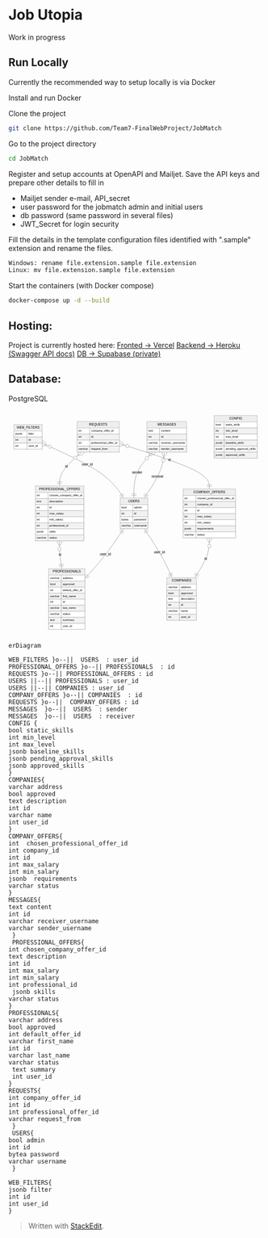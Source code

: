 # Job Utopia

Work in progress

## Run Locally

Currently the recommended way to setup locally is via Docker

Install and run Docker

Clone the project

```bash
git clone https://github.com/Team7-FinalWebProject/JobMatch
```
Go to the project directory
```bash
cd JobMatch
```

Register and setup accounts at OpenAPI and Mailjet.
Save the API keys and prepare other details to fill in

 - Mailjet sender e-mail, API_secret
 - user password for the jobmatch admin and initial users
 - db password (same password in several files)
 - JWT_Secret for login security

Fill the details in the template configuration files identified with ".sample" extension and rename the files.
```bash
Windows: rename file.extension.sample file.extension
Linux: mv file.extension.sample file.extension
```
Start the containers (with Docker compose)
```bash
docker-compose up -d --build
```

## Hosting:

Project is currently hosted here:
[Fronted -> Vercel](https://jobutopia.vercel.app/)
[Backend -> Heroku (Swagger API docs)](https://jobutopia-82f9ec412313.herokuapp.com/docs)
[DB -> Supabase (private)](https://supabase.com/)


## Database:
PostgreSQL

<pre class=" language-mermaid"><svg id="mermaid-svg-qpVtInS1C6DH8Z1l" width="100%" xmlns="http://www.w3.org/2000/svg" height="812.727294921875" style="max-width: 918.76416015625px;" viewBox="0 0 918.76416015625 812.727294921875"><style>#mermaid-svg-qpVtInS1C6DH8Z1l{font-family:"trebuchet ms",verdana,arial,sans-serif;font-size:16px;fill:#000000;}#mermaid-svg-qpVtInS1C6DH8Z1l .error-icon{fill:#552222;}#mermaid-svg-qpVtInS1C6DH8Z1l .error-text{fill:#552222;stroke:#552222;}#mermaid-svg-qpVtInS1C6DH8Z1l .edge-thickness-normal{stroke-width:2px;}#mermaid-svg-qpVtInS1C6DH8Z1l .edge-thickness-thick{stroke-width:3.5px;}#mermaid-svg-qpVtInS1C6DH8Z1l .edge-pattern-solid{stroke-dasharray:0;}#mermaid-svg-qpVtInS1C6DH8Z1l .edge-pattern-dashed{stroke-dasharray:3;}#mermaid-svg-qpVtInS1C6DH8Z1l .edge-pattern-dotted{stroke-dasharray:2;}#mermaid-svg-qpVtInS1C6DH8Z1l .marker{fill:#666;stroke:#666;}#mermaid-svg-qpVtInS1C6DH8Z1l .marker.cross{stroke:#666;}#mermaid-svg-qpVtInS1C6DH8Z1l svg{font-family:"trebuchet ms",verdana,arial,sans-serif;font-size:16px;}#mermaid-svg-qpVtInS1C6DH8Z1l .entityBox{fill:#eee;stroke:#999;}#mermaid-svg-qpVtInS1C6DH8Z1l .attributeBoxOdd{fill:#ffffff;stroke:#999;}#mermaid-svg-qpVtInS1C6DH8Z1l .attributeBoxEven{fill:#f2f2f2;stroke:#999;}#mermaid-svg-qpVtInS1C6DH8Z1l .relationshipLabelBox{fill:hsl(-160,0%,93.3333333333%);opacity:0.7;background-color:hsl(-160,0%,93.3333333333%);}#mermaid-svg-qpVtInS1C6DH8Z1l .relationshipLabelBox rect{opacity:0.5;}#mermaid-svg-qpVtInS1C6DH8Z1l .relationshipLine{stroke:#666;}#mermaid-svg-qpVtInS1C6DH8Z1l:root{--mermaid-font-family:"trebuchet ms",verdana,arial,sans-serif;}#mermaid-svg-qpVtInS1C6DH8Z1l er{fill:apa;}</style><g></g><defs><marker id="ONLY_ONE_START" refX="0" refY="9" markerWidth="18" markerHeight="18" orient="auto"><path stroke="gray" fill="none" d="M9,0 L9,18 M15,0 L15,18"></path></marker></defs><defs><marker id="ONLY_ONE_END" refX="18" refY="9" markerWidth="18" markerHeight="18" orient="auto"><path stroke="gray" fill="none" d="M3,0 L3,18 M9,0 L9,18"></path></marker></defs><defs><marker id="ZERO_OR_ONE_START" refX="0" refY="9" markerWidth="30" markerHeight="18" orient="auto"><circle stroke="gray" fill="white" cx="21" cy="9" r="6"></circle><path stroke="gray" fill="none" d="M9,0 L9,18"></path></marker></defs><defs><marker id="ZERO_OR_ONE_END" refX="30" refY="9" markerWidth="30" markerHeight="18" orient="auto"><circle stroke="gray" fill="white" cx="9" cy="9" r="6"></circle><path stroke="gray" fill="none" d="M21,0 L21,18"></path></marker></defs><defs><marker id="ONE_OR_MORE_START" refX="18" refY="18" markerWidth="45" markerHeight="36" orient="auto"><path stroke="gray" fill="none" d="M0,18 Q 18,0 36,18 Q 18,36 0,18 M42,9 L42,27"></path></marker></defs><defs><marker id="ONE_OR_MORE_END" refX="27" refY="18" markerWidth="45" markerHeight="36" orient="auto"><path stroke="gray" fill="none" d="M3,9 L3,27 M9,18 Q27,0 45,18 Q27,36 9,18"></path></marker></defs><defs><marker id="ZERO_OR_MORE_START" refX="18" refY="18" markerWidth="57" markerHeight="36" orient="auto"><circle stroke="gray" fill="white" cx="48" cy="18" r="6"></circle><path stroke="gray" fill="none" d="M0,18 Q18,0 36,18 Q18,36 0,18"></path></marker></defs><defs><marker id="ZERO_OR_MORE_END" refX="39" refY="18" markerWidth="57" markerHeight="36" orient="auto"><circle stroke="gray" fill="white" cx="9" cy="18" r="6"></circle><path stroke="gray" fill="none" d="M21,18 Q39,0 57,18 Q39,36 21,18"></path></marker></defs><path class="er relationshipLine" d="M121.87812042236328,120.2330202752144L160.44889418284097,137.61842621811488C199.0196679433187,155.00383216101534,276.1612154642741,189.77464404681623,325.19946885274413,222.7661100177929C374.2377222412142,255.75757598876953,395.172681497199,286.9696960449219,405.64016112519136,302.57575607299805L416.1076407531838,318.1818161010742" stroke="gray" fill="none" marker-end="url(#ONLY_ONE_END)" marker-start="url(#ZERO_OR_MORE_START)"></path><path class="er relationshipLine" d="M184.56625938415527,472.7272644042969L184.56625938415527,481.0605977376302C184.56625938415527,489.39393107096356,184.56625938415527,506.0605977376302,185.92689951260886,522.7272644042969C187.2875396410624,539.3939310709635,190.00881989796957,556.0605977376302,191.36946002642313,564.3939310709635L192.7301001548767,572.7272644042969" stroke="gray" fill="none" marker-end="url(#ONLY_ONE_END)" marker-start="url(#ZERO_OR_MORE_START)"></path><path class="er relationshipLine" d="M263.4260303927541,152.7272720336914L250.2827352246543,164.69696935017905C237.1394400565545,176.66666666666666,210.8528497203549,200.60606129964194,197.70955455225507,220.9090919494629C184.56625938415527,241.21212259928384,184.56625938415527,257.8787892659505,184.56625938415527,266.2121225992839L184.56625938415527,274.5454559326172" stroke="gray" fill="none" marker-end="url(#ONLY_ONE_END)" marker-start="url(#ZERO_OR_MORE_START)"></path><path class="er relationshipLine" d="M416.1076407531838,429.09090423583984L405.64016112519136,444.696964263916C395.172681497199,460.3030242919922,374.2377222412142,491.51514434814453,350.88482594655517,521.5776567469475C327.5319296518962,551.6401691457503,301.7610963185628,580.5530738872038,288.8756796518962,595.0095262579306L275.9902629852295,609.4659786286572" stroke="gray" fill="none" marker-end="url(#ONLY_ONE_END)" marker-start="url(#ONLY_ONE_START)"></path><path class="er relationshipLine" d="M490.4978852172752,429.09090423583984L500.96536484526763,444.696964263916C511.43284447326,460.3030242919922,532.3678037292448,491.51514434814453,549.0685941597736,520.9090830485026C565.7693845903024,550.3030217488607,578.2360061953752,577.8787790934244,584.4693169979117,591.6666577657064L590.7026278004481,605.4545364379883" stroke="gray" fill="none" marker-end="url(#ONLY_ONE_END)" marker-start="url(#ONLY_ONE_START)"></path><path class="er relationshipLine" d="M725.636568069458,461.81817626953125L725.636568069458,471.9696909586589C725.636568069458,482.12120564778644,725.636568069458,502.4242350260417,717.0191438992819,526.3636283874512C708.4017197291056,550.3030217488607,691.1668713887533,577.8787790934244,682.549447218577,591.6666577657064L673.9320230484009,605.4545364379883" stroke="gray" fill="none" marker-end="url(#ONLY_ONE_END)" marker-start="url(#ZERO_OR_MORE_START)"></path><path class="er relationshipLine" d="M400.6330871582031,121.4750848185774L454.8003339767456,138.6534800042507C508.9675807952881,155.83187518992398,617.302074432373,190.1886655612706,671.4693212509155,217.5185754360715C725.636568069458,244.8484853108724,725.636568069458,265.1515146891276,725.636568069458,275.3030293782552L725.636568069458,285.4545440673828" stroke="gray" fill="none" marker-end="url(#ONLY_ONE_END)" marker-start="url(#ZERO_OR_MORE_START)"></path><path class="er relationshipLine" d="M520.3209502998408,152.7272720336914L509.1512524140722,164.69696935017905C497.98155452830366,176.66666666666666,475.64215875676655,200.60606129964194,464.472460870998,228.18181864420572C453.3027629852295,255.75757598876953,453.3027629852295,286.9696960449219,453.3027629852295,302.57575607299805L453.3027629852295,318.1818161010742" stroke="gray" fill="none" marker-end="url(#ONLY_ONE_END)" marker-start="url(#ZERO_OR_MORE_START)"></path><path class="er relationshipLine" d="M563.8923775439105,152.7272720336914L562.1274417841304,164.69696935017905C560.3625060243502,176.66666666666666,556.8326345047898,200.60606129964194,544.6002191170173,228.18181864420572C532.3678037292448,255.75757598876953,511.43284447326,286.9696960449219,500.96536484526763,302.57575607299805L490.4978852172752,318.1818161010742" stroke="gray" fill="none" marker-end="url(#ONLY_ONE_END)" marker-start="url(#ZERO_OR_MORE_START)"></path><g id="WEB_FILTERS" transform="translate(20,52.72727584838867 )"><rect class="er entityBox" fill="honeydew" fill-opacity="100%" stroke="gray" x="0" y="0" width="101.87812042236328" height="89.09090614318848"></rect><text class="er entityLabel" id="entity-WEB_FILTERS" x="0" y="0" dominant-baseline="middle" text-anchor="middle" style="font-family: &quot;trebuchet ms&quot;, verdana, arial, sans-serif;; font-size: 12px" transform="translate(50.93906021118164,11.81818151473999)">WEB_FILTERS</text><rect class="er attributeBoxOdd" fill="honeydew" fill-opacity="100%" stroke="gray" x="0" y="23.63636302947998" width="47.44241237640381" height="21.818181037902832"></rect><text class="er entityLabel" id="entity-WEB_FILTERS-attr-1-type" x="0" y="0" dominant-baseline="middle" text-anchor="left" style="font-family: &quot;trebuchet ms&quot;, verdana, arial, sans-serif;; font-size: 10.2px" transform="translate(5,34.5454535484314)">jsonb</text><rect class="er attributeBoxOdd" fill="honeydew" fill-opacity="100%" stroke="gray" x="047.44241237640381" y="23.63636302947998" width="54.43570804595947" height="21.818181037902832"></rect><text class="er entityLabel" id="entity-WEB_FILTERS-attr-1-name" x="0" y="0" dominant-baseline="middle" text-anchor="left" style="font-family: &quot;trebuchet ms&quot;, verdana, arial, sans-serif;; font-size: 10.2px" transform="translate(52.44241237640381,34.5454535484314)">filter</text><rect class="er attributeBoxEven" fill="honeydew" fill-opacity="100%" stroke="gray" x="0" y="45.45454406738281" width="47.44241237640381" height="21.818181037902832"></rect><text class="er entityLabel" id="entity-WEB_FILTERS-attr-2-type" x="0" y="0" dominant-baseline="middle" text-anchor="left" style="font-family: &quot;trebuchet ms&quot;, verdana, arial, sans-serif;; font-size: 10.2px" transform="translate(5,56.36363458633423)">int</text><rect class="er attributeBoxEven" fill="honeydew" fill-opacity="100%" stroke="gray" x="047.44241237640381" y="45.45454406738281" width="54.43570804595947" height="21.818181037902832"></rect><text class="er entityLabel" id="entity-WEB_FILTERS-attr-2-name" x="0" y="0" dominant-baseline="middle" text-anchor="left" style="font-family: &quot;trebuchet ms&quot;, verdana, arial, sans-serif;; font-size: 10.2px" transform="translate(52.44241237640381,56.36363458633423)">id</text><rect class="er attributeBoxOdd" fill="honeydew" fill-opacity="100%" stroke="gray" x="0" y="67.27272510528564" width="47.44241237640381" height="21.818181037902832"></rect><text class="er entityLabel" id="entity-WEB_FILTERS-attr-3-type" x="0" y="0" dominant-baseline="middle" text-anchor="left" style="font-family: &quot;trebuchet ms&quot;, verdana, arial, sans-serif;; font-size: 10.2px" transform="translate(5,78.18181562423706)">int</text><rect class="er attributeBoxOdd" fill="honeydew" fill-opacity="100%" stroke="gray" x="047.44241237640381" y="67.27272510528564" width="54.43570804595947" height="21.818181037902832"></rect><text class="er entityLabel" id="entity-WEB_FILTERS-attr-3-name" x="0" y="0" dominant-baseline="middle" text-anchor="left" style="font-family: &quot;trebuchet ms&quot;, verdana, arial, sans-serif;; font-size: 10.2px" transform="translate(52.44241237640381,78.18181562423706)">user_id</text></g><g id="USERS" transform="translate(403.3027629852295,318.1818161010742 )"><rect class="er entityBox" fill="honeydew" fill-opacity="100%" stroke="gray" x="0" y="0" width="100" height="110.90908718109131"></rect><text class="er entityLabel" id="entity-USERS" x="0" y="0" dominant-baseline="middle" text-anchor="middle" style="font-family: &quot;trebuchet ms&quot;, verdana, arial, sans-serif;; font-size: 12px" transform="translate(50,11.81818151473999)">USERS</text><rect class="er attributeBoxOdd" fill="honeydew" fill-opacity="100%" stroke="gray" x="0" y="23.63636302947998" width="45.775569915771484" height="21.818181037902832"></rect><text class="er entityLabel" id="entity-USERS-attr-1-type" x="0" y="0" dominant-baseline="middle" text-anchor="left" style="font-family: &quot;trebuchet ms&quot;, verdana, arial, sans-serif;; font-size: 10.2px" transform="translate(5,34.5454535484314)">bool</text><rect class="er attributeBoxOdd" fill="honeydew" fill-opacity="100%" stroke="gray" x="045.775569915771484" y="23.63636302947998" width="54.224430084228516" height="21.818181037902832"></rect><text class="er entityLabel" id="entity-USERS-attr-1-name" x="0" y="0" dominant-baseline="middle" text-anchor="left" style="font-family: &quot;trebuchet ms&quot;, verdana, arial, sans-serif;; font-size: 10.2px" transform="translate(50.775569915771484,34.5454535484314)">admin</text><rect class="er attributeBoxEven" fill="honeydew" fill-opacity="100%" stroke="gray" x="0" y="45.45454406738281" width="45.775569915771484" height="21.818181037902832"></rect><text class="er entityLabel" id="entity-USERS-attr-2-type" x="0" y="0" dominant-baseline="middle" text-anchor="left" style="font-family: &quot;trebuchet ms&quot;, verdana, arial, sans-serif;; font-size: 10.2px" transform="translate(5,56.36363458633423)">int</text><rect class="er attributeBoxEven" fill="honeydew" fill-opacity="100%" stroke="gray" x="045.775569915771484" y="45.45454406738281" width="54.224430084228516" height="21.818181037902832"></rect><text class="er entityLabel" id="entity-USERS-attr-2-name" x="0" y="0" dominant-baseline="middle" text-anchor="left" style="font-family: &quot;trebuchet ms&quot;, verdana, arial, sans-serif;; font-size: 10.2px" transform="translate(50.775569915771484,56.36363458633423)">id</text><rect class="er attributeBoxOdd" fill="honeydew" fill-opacity="100%" stroke="gray" x="0" y="67.27272510528564" width="45.775569915771484" height="21.818181037902832"></rect><text class="er entityLabel" id="entity-USERS-attr-3-type" x="0" y="0" dominant-baseline="middle" text-anchor="left" style="font-family: &quot;trebuchet ms&quot;, verdana, arial, sans-serif;; font-size: 10.2px" transform="translate(5,78.18181562423706)">bytea</text><rect class="er attributeBoxOdd" fill="honeydew" fill-opacity="100%" stroke="gray" x="045.775569915771484" y="67.27272510528564" width="54.224430084228516" height="21.818181037902832"></rect><text class="er entityLabel" id="entity-USERS-attr-3-name" x="0" y="0" dominant-baseline="middle" text-anchor="left" style="font-family: &quot;trebuchet ms&quot;, verdana, arial, sans-serif;; font-size: 10.2px" transform="translate(50.775569915771484,78.18181562423706)">password</text><rect class="er attributeBoxEven" fill="honeydew" fill-opacity="100%" stroke="gray" x="0" y="89.09090614318848" width="45.775569915771484" height="21.818181037902832"></rect><text class="er entityLabel" id="entity-USERS-attr-4-type" x="0" y="0" dominant-baseline="middle" text-anchor="left" style="font-family: &quot;trebuchet ms&quot;, verdana, arial, sans-serif;; font-size: 10.2px" transform="translate(5,99.99999666213989)">varchar</text><rect class="er attributeBoxEven" fill="honeydew" fill-opacity="100%" stroke="gray" x="045.775569915771484" y="89.09090614318848" width="54.224430084228516" height="21.818181037902832"></rect><text class="er entityLabel" id="entity-USERS-attr-4-name" x="0" y="0" dominant-baseline="middle" text-anchor="left" style="font-family: &quot;trebuchet ms&quot;, verdana, arial, sans-serif;; font-size: 10.2px" transform="translate(50.775569915771484,99.99999666213989)">username</text></g><g id="PROFESSIONAL_OFFERS" transform="translate(97.09325218200684,274.5454559326172 )"><rect class="er entityBox" fill="honeydew" fill-opacity="100%" stroke="gray" x="0" y="0" width="174.9460220336914" height="198.18181133270264"></rect><text class="er entityLabel" id="entity-PROFESSIONAL_OFFERS" x="0" y="0" dominant-baseline="middle" text-anchor="middle" style="font-family: &quot;trebuchet ms&quot;, verdana, arial, sans-serif;; font-size: 12px" transform="translate(87.4730110168457,11.81818151473999)">PROFESSIONAL_OFFERS</text><rect class="er attributeBoxOdd" fill="honeydew" fill-opacity="100%" stroke="gray" x="0" y="23.63636302947998" width="45.75568389892578" height="21.818181037902832"></rect><text class="er entityLabel" id="entity-PROFESSIONAL_OFFERS-attr-1-type" x="0" y="0" dominant-baseline="middle" text-anchor="left" style="font-family: &quot;trebuchet ms&quot;, verdana, arial, sans-serif;; font-size: 10.2px" transform="translate(5,34.5454535484314)">int</text><rect class="er attributeBoxOdd" fill="honeydew" fill-opacity="100%" stroke="gray" x="045.75568389892578" y="23.63636302947998" width="129.19033813476562" height="21.818181037902832"></rect><text class="er entityLabel" id="entity-PROFESSIONAL_OFFERS-attr-1-name" x="0" y="0" dominant-baseline="middle" text-anchor="left" style="font-family: &quot;trebuchet ms&quot;, verdana, arial, sans-serif;; font-size: 10.2px" transform="translate(50.75568389892578,34.5454535484314)">chosen_company_offer_id</text><rect class="er attributeBoxEven" fill="honeydew" fill-opacity="100%" stroke="gray" x="0" y="45.45454406738281" width="45.75568389892578" height="21.818181037902832"></rect><text class="er entityLabel" id="entity-PROFESSIONAL_OFFERS-attr-2-type" x="0" y="0" dominant-baseline="middle" text-anchor="left" style="font-family: &quot;trebuchet ms&quot;, verdana, arial, sans-serif;; font-size: 10.2px" transform="translate(5,56.36363458633423)">text</text><rect class="er attributeBoxEven" fill="honeydew" fill-opacity="100%" stroke="gray" x="045.75568389892578" y="45.45454406738281" width="129.19033813476562" height="21.818181037902832"></rect><text class="er entityLabel" id="entity-PROFESSIONAL_OFFERS-attr-2-name" x="0" y="0" dominant-baseline="middle" text-anchor="left" style="font-family: &quot;trebuchet ms&quot;, verdana, arial, sans-serif;; font-size: 10.2px" transform="translate(50.75568389892578,56.36363458633423)">description</text><rect class="er attributeBoxOdd" fill="honeydew" fill-opacity="100%" stroke="gray" x="0" y="67.27272510528564" width="45.75568389892578" height="21.818181037902832"></rect><text class="er entityLabel" id="entity-PROFESSIONAL_OFFERS-attr-3-type" x="0" y="0" dominant-baseline="middle" text-anchor="left" style="font-family: &quot;trebuchet ms&quot;, verdana, arial, sans-serif;; font-size: 10.2px" transform="translate(5,78.18181562423706)">int</text><rect class="er attributeBoxOdd" fill="honeydew" fill-opacity="100%" stroke="gray" x="045.75568389892578" y="67.27272510528564" width="129.19033813476562" height="21.818181037902832"></rect><text class="er entityLabel" id="entity-PROFESSIONAL_OFFERS-attr-3-name" x="0" y="0" dominant-baseline="middle" text-anchor="left" style="font-family: &quot;trebuchet ms&quot;, verdana, arial, sans-serif;; font-size: 10.2px" transform="translate(50.75568389892578,78.18181562423706)">id</text><rect class="er attributeBoxEven" fill="honeydew" fill-opacity="100%" stroke="gray" x="0" y="89.09090614318848" width="45.75568389892578" height="21.818181037902832"></rect><text class="er entityLabel" id="entity-PROFESSIONAL_OFFERS-attr-4-type" x="0" y="0" dominant-baseline="middle" text-anchor="left" style="font-family: &quot;trebuchet ms&quot;, verdana, arial, sans-serif;; font-size: 10.2px" transform="translate(5,99.99999666213989)">int</text><rect class="er attributeBoxEven" fill="honeydew" fill-opacity="100%" stroke="gray" x="045.75568389892578" y="89.09090614318848" width="129.19033813476562" height="21.818181037902832"></rect><text class="er entityLabel" id="entity-PROFESSIONAL_OFFERS-attr-4-name" x="0" y="0" dominant-baseline="middle" text-anchor="left" style="font-family: &quot;trebuchet ms&quot;, verdana, arial, sans-serif;; font-size: 10.2px" transform="translate(50.75568389892578,99.99999666213989)">max_salary</text><rect class="er attributeBoxOdd" fill="honeydew" fill-opacity="100%" stroke="gray" x="0" y="110.90908718109131" width="45.75568389892578" height="21.818181037902832"></rect><text class="er entityLabel" id="entity-PROFESSIONAL_OFFERS-attr-5-type" x="0" y="0" dominant-baseline="middle" text-anchor="left" style="font-family: &quot;trebuchet ms&quot;, verdana, arial, sans-serif;; font-size: 10.2px" transform="translate(5,121.81817770004272)">int</text><rect class="er attributeBoxOdd" fill="honeydew" fill-opacity="100%" stroke="gray" x="045.75568389892578" y="110.90908718109131" width="129.19033813476562" height="21.818181037902832"></rect><text class="er entityLabel" id="entity-PROFESSIONAL_OFFERS-attr-5-name" x="0" y="0" dominant-baseline="middle" text-anchor="left" style="font-family: &quot;trebuchet ms&quot;, verdana, arial, sans-serif;; font-size: 10.2px" transform="translate(50.75568389892578,121.81817770004272)">min_salary</text><rect class="er attributeBoxEven" fill="honeydew" fill-opacity="100%" stroke="gray" x="0" y="132.72726821899414" width="45.75568389892578" height="21.818181037902832"></rect><text class="er entityLabel" id="entity-PROFESSIONAL_OFFERS-attr-6-type" x="0" y="0" dominant-baseline="middle" text-anchor="left" style="font-family: &quot;trebuchet ms&quot;, verdana, arial, sans-serif;; font-size: 10.2px" transform="translate(5,143.63635873794556)">int</text><rect class="er attributeBoxEven" fill="honeydew" fill-opacity="100%" stroke="gray" x="045.75568389892578" y="132.72726821899414" width="129.19033813476562" height="21.818181037902832"></rect><text class="er entityLabel" id="entity-PROFESSIONAL_OFFERS-attr-6-name" x="0" y="0" dominant-baseline="middle" text-anchor="left" style="font-family: &quot;trebuchet ms&quot;, verdana, arial, sans-serif;; font-size: 10.2px" transform="translate(50.75568389892578,143.63635873794556)">professional_id</text><rect class="er attributeBoxOdd" fill="honeydew" fill-opacity="100%" stroke="gray" x="0" y="154.54544925689697" width="45.75568389892578" height="21.818181037902832"></rect><text class="er entityLabel" id="entity-PROFESSIONAL_OFFERS-attr-7-type" x="0" y="0" dominant-baseline="middle" text-anchor="left" style="font-family: &quot;trebuchet ms&quot;, verdana, arial, sans-serif;; font-size: 10.2px" transform="translate(5,165.4545397758484)">jsonb</text><rect class="er attributeBoxOdd" fill="honeydew" fill-opacity="100%" stroke="gray" x="045.75568389892578" y="154.54544925689697" width="129.19033813476562" height="21.818181037902832"></rect><text class="er entityLabel" id="entity-PROFESSIONAL_OFFERS-attr-7-name" x="0" y="0" dominant-baseline="middle" text-anchor="left" style="font-family: &quot;trebuchet ms&quot;, verdana, arial, sans-serif;; font-size: 10.2px" transform="translate(50.75568389892578,165.4545397758484)">skills</text><rect class="er attributeBoxEven" fill="honeydew" fill-opacity="100%" stroke="gray" x="0" y="176.3636302947998" width="45.75568389892578" height="21.818181037902832"></rect><text class="er entityLabel" id="entity-PROFESSIONAL_OFFERS-attr-8-type" x="0" y="0" dominant-baseline="middle" text-anchor="left" style="font-family: &quot;trebuchet ms&quot;, verdana, arial, sans-serif;; font-size: 10.2px" transform="translate(5,187.27272081375122)">varchar</text><rect class="er attributeBoxEven" fill="honeydew" fill-opacity="100%" stroke="gray" x="045.75568389892578" y="176.3636302947998" width="129.19033813476562" height="21.818181037902832"></rect><text class="er entityLabel" id="entity-PROFESSIONAL_OFFERS-attr-8-name" x="0" y="0" dominant-baseline="middle" text-anchor="left" style="font-family: &quot;trebuchet ms&quot;, verdana, arial, sans-serif;; font-size: 10.2px" transform="translate(50.75568389892578,187.27272081375122)">status</text></g><g id="PROFESSIONALS" transform="translate(145.39083671569824,572.7272644042969 )"><rect class="er entityBox" fill="honeydew" fill-opacity="100%" stroke="gray" x="0" y="0" width="130.59943389892578" height="219.99999237060547"></rect><text class="er entityLabel" id="entity-PROFESSIONALS" x="0" y="0" dominant-baseline="middle" text-anchor="middle" style="font-family: &quot;trebuchet ms&quot;, verdana, arial, sans-serif;; font-size: 12px" transform="translate(65.29971694946289,11.81818151473999)">PROFESSIONALS</text><rect class="er attributeBoxOdd" fill="honeydew" fill-opacity="100%" stroke="gray" x="0" y="23.63636302947998" width="45.75568389892578" height="21.818181037902832"></rect><text class="er entityLabel" id="entity-PROFESSIONALS-attr-1-type" x="0" y="0" dominant-baseline="middle" text-anchor="left" style="font-family: &quot;trebuchet ms&quot;, verdana, arial, sans-serif;; font-size: 10.2px" transform="translate(5,34.5454535484314)">varchar</text><rect class="er attributeBoxOdd" fill="honeydew" fill-opacity="100%" stroke="gray" x="045.75568389892578" y="23.63636302947998" width="84.84375" height="21.818181037902832"></rect><text class="er entityLabel" id="entity-PROFESSIONALS-attr-1-name" x="0" y="0" dominant-baseline="middle" text-anchor="left" style="font-family: &quot;trebuchet ms&quot;, verdana, arial, sans-serif;; font-size: 10.2px" transform="translate(50.75568389892578,34.5454535484314)">address</text><rect class="er attributeBoxEven" fill="honeydew" fill-opacity="100%" stroke="gray" x="0" y="45.45454406738281" width="45.75568389892578" height="21.818181037902832"></rect><text class="er entityLabel" id="entity-PROFESSIONALS-attr-2-type" x="0" y="0" dominant-baseline="middle" text-anchor="left" style="font-family: &quot;trebuchet ms&quot;, verdana, arial, sans-serif;; font-size: 10.2px" transform="translate(5,56.36363458633423)">bool</text><rect class="er attributeBoxEven" fill="honeydew" fill-opacity="100%" stroke="gray" x="045.75568389892578" y="45.45454406738281" width="84.84375" height="21.818181037902832"></rect><text class="er entityLabel" id="entity-PROFESSIONALS-attr-2-name" x="0" y="0" dominant-baseline="middle" text-anchor="left" style="font-family: &quot;trebuchet ms&quot;, verdana, arial, sans-serif;; font-size: 10.2px" transform="translate(50.75568389892578,56.36363458633423)">approved</text><rect class="er attributeBoxOdd" fill="honeydew" fill-opacity="100%" stroke="gray" x="0" y="67.27272510528564" width="45.75568389892578" height="21.818181037902832"></rect><text class="er entityLabel" id="entity-PROFESSIONALS-attr-3-type" x="0" y="0" dominant-baseline="middle" text-anchor="left" style="font-family: &quot;trebuchet ms&quot;, verdana, arial, sans-serif;; font-size: 10.2px" transform="translate(5,78.18181562423706)">int</text><rect class="er attributeBoxOdd" fill="honeydew" fill-opacity="100%" stroke="gray" x="045.75568389892578" y="67.27272510528564" width="84.84375" height="21.818181037902832"></rect><text class="er entityLabel" id="entity-PROFESSIONALS-attr-3-name" x="0" y="0" dominant-baseline="middle" text-anchor="left" style="font-family: &quot;trebuchet ms&quot;, verdana, arial, sans-serif;; font-size: 10.2px" transform="translate(50.75568389892578,78.18181562423706)">default_offer_id</text><rect class="er attributeBoxEven" fill="honeydew" fill-opacity="100%" stroke="gray" x="0" y="89.09090614318848" width="45.75568389892578" height="21.818181037902832"></rect><text class="er entityLabel" id="entity-PROFESSIONALS-attr-4-type" x="0" y="0" dominant-baseline="middle" text-anchor="left" style="font-family: &quot;trebuchet ms&quot;, verdana, arial, sans-serif;; font-size: 10.2px" transform="translate(5,99.99999666213989)">varchar</text><rect class="er attributeBoxEven" fill="honeydew" fill-opacity="100%" stroke="gray" x="045.75568389892578" y="89.09090614318848" width="84.84375" height="21.818181037902832"></rect><text class="er entityLabel" id="entity-PROFESSIONALS-attr-4-name" x="0" y="0" dominant-baseline="middle" text-anchor="left" style="font-family: &quot;trebuchet ms&quot;, verdana, arial, sans-serif;; font-size: 10.2px" transform="translate(50.75568389892578,99.99999666213989)">first_name</text><rect class="er attributeBoxOdd" fill="honeydew" fill-opacity="100%" stroke="gray" x="0" y="110.90908718109131" width="45.75568389892578" height="21.818181037902832"></rect><text class="er entityLabel" id="entity-PROFESSIONALS-attr-5-type" x="0" y="0" dominant-baseline="middle" text-anchor="left" style="font-family: &quot;trebuchet ms&quot;, verdana, arial, sans-serif;; font-size: 10.2px" transform="translate(5,121.81817770004272)">int</text><rect class="er attributeBoxOdd" fill="honeydew" fill-opacity="100%" stroke="gray" x="045.75568389892578" y="110.90908718109131" width="84.84375" height="21.818181037902832"></rect><text class="er entityLabel" id="entity-PROFESSIONALS-attr-5-name" x="0" y="0" dominant-baseline="middle" text-anchor="left" style="font-family: &quot;trebuchet ms&quot;, verdana, arial, sans-serif;; font-size: 10.2px" transform="translate(50.75568389892578,121.81817770004272)">id</text><rect class="er attributeBoxEven" fill="honeydew" fill-opacity="100%" stroke="gray" x="0" y="132.72726821899414" width="45.75568389892578" height="21.818181037902832"></rect><text class="er entityLabel" id="entity-PROFESSIONALS-attr-6-type" x="0" y="0" dominant-baseline="middle" text-anchor="left" style="font-family: &quot;trebuchet ms&quot;, verdana, arial, sans-serif;; font-size: 10.2px" transform="translate(5,143.63635873794556)">varchar</text><rect class="er attributeBoxEven" fill="honeydew" fill-opacity="100%" stroke="gray" x="045.75568389892578" y="132.72726821899414" width="84.84375" height="21.818181037902832"></rect><text class="er entityLabel" id="entity-PROFESSIONALS-attr-6-name" x="0" y="0" dominant-baseline="middle" text-anchor="left" style="font-family: &quot;trebuchet ms&quot;, verdana, arial, sans-serif;; font-size: 10.2px" transform="translate(50.75568389892578,143.63635873794556)">last_name</text><rect class="er attributeBoxOdd" fill="honeydew" fill-opacity="100%" stroke="gray" x="0" y="154.54544925689697" width="45.75568389892578" height="21.818181037902832"></rect><text class="er entityLabel" id="entity-PROFESSIONALS-attr-7-type" x="0" y="0" dominant-baseline="middle" text-anchor="left" style="font-family: &quot;trebuchet ms&quot;, verdana, arial, sans-serif;; font-size: 10.2px" transform="translate(5,165.4545397758484)">varchar</text><rect class="er attributeBoxOdd" fill="honeydew" fill-opacity="100%" stroke="gray" x="045.75568389892578" y="154.54544925689697" width="84.84375" height="21.818181037902832"></rect><text class="er entityLabel" id="entity-PROFESSIONALS-attr-7-name" x="0" y="0" dominant-baseline="middle" text-anchor="left" style="font-family: &quot;trebuchet ms&quot;, verdana, arial, sans-serif;; font-size: 10.2px" transform="translate(50.75568389892578,165.4545397758484)">status</text><rect class="er attributeBoxEven" fill="honeydew" fill-opacity="100%" stroke="gray" x="0" y="176.3636302947998" width="45.75568389892578" height="21.818181037902832"></rect><text class="er entityLabel" id="entity-PROFESSIONALS-attr-8-type" x="0" y="0" dominant-baseline="middle" text-anchor="left" style="font-family: &quot;trebuchet ms&quot;, verdana, arial, sans-serif;; font-size: 10.2px" transform="translate(5,187.27272081375122)">text</text><rect class="er attributeBoxEven" fill="honeydew" fill-opacity="100%" stroke="gray" x="045.75568389892578" y="176.3636302947998" width="84.84375" height="21.818181037902832"></rect><text class="er entityLabel" id="entity-PROFESSIONALS-attr-8-name" x="0" y="0" dominant-baseline="middle" text-anchor="left" style="font-family: &quot;trebuchet ms&quot;, verdana, arial, sans-serif;; font-size: 10.2px" transform="translate(50.75568389892578,187.27272081375122)">summary</text><rect class="er attributeBoxOdd" fill="honeydew" fill-opacity="100%" stroke="gray" x="0" y="198.18181133270264" width="45.75568389892578" height="21.818181037902832"></rect><text class="er entityLabel" id="entity-PROFESSIONALS-attr-9-type" x="0" y="0" dominant-baseline="middle" text-anchor="left" style="font-family: &quot;trebuchet ms&quot;, verdana, arial, sans-serif;; font-size: 10.2px" transform="translate(5,209.09090185165405)">int</text><rect class="er attributeBoxOdd" fill="honeydew" fill-opacity="100%" stroke="gray" x="045.75568389892578" y="198.18181133270264" width="84.84375" height="21.818181037902832"></rect><text class="er entityLabel" id="entity-PROFESSIONALS-attr-9-name" x="0" y="0" dominant-baseline="middle" text-anchor="left" style="font-family: &quot;trebuchet ms&quot;, verdana, arial, sans-serif;; font-size: 10.2px" transform="translate(50.75568389892578,209.09090185165405)">user_id</text></g><g id="REQUESTS" transform="translate(248.00241088867188,41.81818389892578 )"><rect class="er entityBox" fill="honeydew" fill-opacity="100%" stroke="gray" x="0" y="0" width="152.63068389892578" height="110.90908718109131"></rect><text class="er entityLabel" id="entity-REQUESTS" x="0" y="0" dominant-baseline="middle" text-anchor="middle" style="font-family: &quot;trebuchet ms&quot;, verdana, arial, sans-serif;; font-size: 12px" transform="translate(76.31534194946289,11.81818151473999)">REQUESTS</text><rect class="er attributeBoxOdd" fill="honeydew" fill-opacity="100%" stroke="gray" x="0" y="23.63636302947998" width="45.75568389892578" height="21.818181037902832"></rect><text class="er entityLabel" id="entity-REQUESTS-attr-1-type" x="0" y="0" dominant-baseline="middle" text-anchor="left" style="font-family: &quot;trebuchet ms&quot;, verdana, arial, sans-serif;; font-size: 10.2px" transform="translate(5,34.5454535484314)">int</text><rect class="er attributeBoxOdd" fill="honeydew" fill-opacity="100%" stroke="gray" x="045.75568389892578" y="23.63636302947998" width="106.875" height="21.818181037902832"></rect><text class="er entityLabel" id="entity-REQUESTS-attr-1-name" x="0" y="0" dominant-baseline="middle" text-anchor="left" style="font-family: &quot;trebuchet ms&quot;, verdana, arial, sans-serif;; font-size: 10.2px" transform="translate(50.75568389892578,34.5454535484314)">company_offer_id</text><rect class="er attributeBoxEven" fill="honeydew" fill-opacity="100%" stroke="gray" x="0" y="45.45454406738281" width="45.75568389892578" height="21.818181037902832"></rect><text class="er entityLabel" id="entity-REQUESTS-attr-2-type" x="0" y="0" dominant-baseline="middle" text-anchor="left" style="font-family: &quot;trebuchet ms&quot;, verdana, arial, sans-serif;; font-size: 10.2px" transform="translate(5,56.36363458633423)">int</text><rect class="er attributeBoxEven" fill="honeydew" fill-opacity="100%" stroke="gray" x="045.75568389892578" y="45.45454406738281" width="106.875" height="21.818181037902832"></rect><text class="er entityLabel" id="entity-REQUESTS-attr-2-name" x="0" y="0" dominant-baseline="middle" text-anchor="left" style="font-family: &quot;trebuchet ms&quot;, verdana, arial, sans-serif;; font-size: 10.2px" transform="translate(50.75568389892578,56.36363458633423)">id</text><rect class="er attributeBoxOdd" fill="honeydew" fill-opacity="100%" stroke="gray" x="0" y="67.27272510528564" width="45.75568389892578" height="21.818181037902832"></rect><text class="er entityLabel" id="entity-REQUESTS-attr-3-type" x="0" y="0" dominant-baseline="middle" text-anchor="left" style="font-family: &quot;trebuchet ms&quot;, verdana, arial, sans-serif;; font-size: 10.2px" transform="translate(5,78.18181562423706)">int</text><rect class="er attributeBoxOdd" fill="honeydew" fill-opacity="100%" stroke="gray" x="045.75568389892578" y="67.27272510528564" width="106.875" height="21.818181037902832"></rect><text class="er entityLabel" id="entity-REQUESTS-attr-3-name" x="0" y="0" dominant-baseline="middle" text-anchor="left" style="font-family: &quot;trebuchet ms&quot;, verdana, arial, sans-serif;; font-size: 10.2px" transform="translate(50.75568389892578,78.18181562423706)">professional_offer_id</text><rect class="er attributeBoxEven" fill="honeydew" fill-opacity="100%" stroke="gray" x="0" y="89.09090614318848" width="45.75568389892578" height="21.818181037902832"></rect><text class="er entityLabel" id="entity-REQUESTS-attr-4-type" x="0" y="0" dominant-baseline="middle" text-anchor="left" style="font-family: &quot;trebuchet ms&quot;, verdana, arial, sans-serif;; font-size: 10.2px" transform="translate(5,99.99999666213989)">varchar</text><rect class="er attributeBoxEven" fill="honeydew" fill-opacity="100%" stroke="gray" x="045.75568389892578" y="89.09090614318848" width="106.875" height="21.818181037902832"></rect><text class="er entityLabel" id="entity-REQUESTS-attr-4-name" x="0" y="0" dominant-baseline="middle" text-anchor="left" style="font-family: &quot;trebuchet ms&quot;, verdana, arial, sans-serif;; font-size: 10.2px" transform="translate(50.75568389892578,99.99999666213989)">request_from</text></g><g id="COMPANIES" transform="translate(572.2686710357666,605.4545364379883 )"><rect class="er entityBox" fill="honeydew" fill-opacity="100%" stroke="gray" x="0" y="0" width="106.73579406738281" height="154.54544925689697"></rect><text class="er entityLabel" id="entity-COMPANIES" x="0" y="0" dominant-baseline="middle" text-anchor="middle" style="font-family: &quot;trebuchet ms&quot;, verdana, arial, sans-serif;; font-size: 12px" transform="translate(53.367897033691406,11.81818151473999)">COMPANIES</text><rect class="er attributeBoxOdd" fill="honeydew" fill-opacity="100%" stroke="gray" x="0" y="23.63636302947998" width="45.75568389892578" height="21.818181037902832"></rect><text class="er entityLabel" id="entity-COMPANIES-attr-1-type" x="0" y="0" dominant-baseline="middle" text-anchor="left" style="font-family: &quot;trebuchet ms&quot;, verdana, arial, sans-serif;; font-size: 10.2px" transform="translate(5,34.5454535484314)">varchar</text><rect class="er attributeBoxOdd" fill="honeydew" fill-opacity="100%" stroke="gray" x="045.75568389892578" y="23.63636302947998" width="60.98011016845703" height="21.818181037902832"></rect><text class="er entityLabel" id="entity-COMPANIES-attr-1-name" x="0" y="0" dominant-baseline="middle" text-anchor="left" style="font-family: &quot;trebuchet ms&quot;, verdana, arial, sans-serif;; font-size: 10.2px" transform="translate(50.75568389892578,34.5454535484314)">address</text><rect class="er attributeBoxEven" fill="honeydew" fill-opacity="100%" stroke="gray" x="0" y="45.45454406738281" width="45.75568389892578" height="21.818181037902832"></rect><text class="er entityLabel" id="entity-COMPANIES-attr-2-type" x="0" y="0" dominant-baseline="middle" text-anchor="left" style="font-family: &quot;trebuchet ms&quot;, verdana, arial, sans-serif;; font-size: 10.2px" transform="translate(5,56.36363458633423)">bool</text><rect class="er attributeBoxEven" fill="honeydew" fill-opacity="100%" stroke="gray" x="045.75568389892578" y="45.45454406738281" width="60.98011016845703" height="21.818181037902832"></rect><text class="er entityLabel" id="entity-COMPANIES-attr-2-name" x="0" y="0" dominant-baseline="middle" text-anchor="left" style="font-family: &quot;trebuchet ms&quot;, verdana, arial, sans-serif;; font-size: 10.2px" transform="translate(50.75568389892578,56.36363458633423)">approved</text><rect class="er attributeBoxOdd" fill="honeydew" fill-opacity="100%" stroke="gray" x="0" y="67.27272510528564" width="45.75568389892578" height="21.818181037902832"></rect><text class="er entityLabel" id="entity-COMPANIES-attr-3-type" x="0" y="0" dominant-baseline="middle" text-anchor="left" style="font-family: &quot;trebuchet ms&quot;, verdana, arial, sans-serif;; font-size: 10.2px" transform="translate(5,78.18181562423706)">text</text><rect class="er attributeBoxOdd" fill="honeydew" fill-opacity="100%" stroke="gray" x="045.75568389892578" y="67.27272510528564" width="60.98011016845703" height="21.818181037902832"></rect><text class="er entityLabel" id="entity-COMPANIES-attr-3-name" x="0" y="0" dominant-baseline="middle" text-anchor="left" style="font-family: &quot;trebuchet ms&quot;, verdana, arial, sans-serif;; font-size: 10.2px" transform="translate(50.75568389892578,78.18181562423706)">description</text><rect class="er attributeBoxEven" fill="honeydew" fill-opacity="100%" stroke="gray" x="0" y="89.09090614318848" width="45.75568389892578" height="21.818181037902832"></rect><text class="er entityLabel" id="entity-COMPANIES-attr-4-type" x="0" y="0" dominant-baseline="middle" text-anchor="left" style="font-family: &quot;trebuchet ms&quot;, verdana, arial, sans-serif;; font-size: 10.2px" transform="translate(5,99.99999666213989)">int</text><rect class="er attributeBoxEven" fill="honeydew" fill-opacity="100%" stroke="gray" x="045.75568389892578" y="89.09090614318848" width="60.98011016845703" height="21.818181037902832"></rect><text class="er entityLabel" id="entity-COMPANIES-attr-4-name" x="0" y="0" dominant-baseline="middle" text-anchor="left" style="font-family: &quot;trebuchet ms&quot;, verdana, arial, sans-serif;; font-size: 10.2px" transform="translate(50.75568389892578,99.99999666213989)">id</text><rect class="er attributeBoxOdd" fill="honeydew" fill-opacity="100%" stroke="gray" x="0" y="110.90908718109131" width="45.75568389892578" height="21.818181037902832"></rect><text class="er entityLabel" id="entity-COMPANIES-attr-5-type" x="0" y="0" dominant-baseline="middle" text-anchor="left" style="font-family: &quot;trebuchet ms&quot;, verdana, arial, sans-serif;; font-size: 10.2px" transform="translate(5,121.81817770004272)">varchar</text><rect class="er attributeBoxOdd" fill="honeydew" fill-opacity="100%" stroke="gray" x="045.75568389892578" y="110.90908718109131" width="60.98011016845703" height="21.818181037902832"></rect><text class="er entityLabel" id="entity-COMPANIES-attr-5-name" x="0" y="0" dominant-baseline="middle" text-anchor="left" style="font-family: &quot;trebuchet ms&quot;, verdana, arial, sans-serif;; font-size: 10.2px" transform="translate(50.75568389892578,121.81817770004272)">name</text><rect class="er attributeBoxEven" fill="honeydew" fill-opacity="100%" stroke="gray" x="0" y="132.72726821899414" width="45.75568389892578" height="21.818181037902832"></rect><text class="er entityLabel" id="entity-COMPANIES-attr-6-type" x="0" y="0" dominant-baseline="middle" text-anchor="left" style="font-family: &quot;trebuchet ms&quot;, verdana, arial, sans-serif;; font-size: 10.2px" transform="translate(5,143.63635873794556)">int</text><rect class="er attributeBoxEven" fill="honeydew" fill-opacity="100%" stroke="gray" x="045.75568389892578" y="132.72726821899414" width="60.98011016845703" height="21.818181037902832"></rect><text class="er entityLabel" id="entity-COMPANIES-attr-6-name" x="0" y="0" dominant-baseline="middle" text-anchor="left" style="font-family: &quot;trebuchet ms&quot;, verdana, arial, sans-serif;; font-size: 10.2px" transform="translate(50.75568389892578,143.63635873794556)">user_id</text></g><g id="COMPANY_OFFERS" transform="translate(630.968957901001,285.4545440673828 )"><rect class="er entityBox" fill="honeydew" fill-opacity="100%" stroke="gray" x="0" y="0" width="189.3352279663086" height="176.3636302947998"></rect><text class="er entityLabel" id="entity-COMPANY_OFFERS" x="0" y="0" dominant-baseline="middle" text-anchor="middle" style="font-family: &quot;trebuchet ms&quot;, verdana, arial, sans-serif;; font-size: 12px" transform="translate(94.6676139831543,11.81818151473999)">COMPANY_OFFERS</text><rect class="er attributeBoxOdd" fill="honeydew" fill-opacity="100%" stroke="gray" x="0" y="23.63636302947998" width="45.75568389892578" height="21.818181037902832"></rect><text class="er entityLabel" id="entity-COMPANY_OFFERS-attr-1-type" x="0" y="0" dominant-baseline="middle" text-anchor="left" style="font-family: &quot;trebuchet ms&quot;, verdana, arial, sans-serif;; font-size: 10.2px" transform="translate(5,34.5454535484314)">int</text><rect class="er attributeBoxOdd" fill="honeydew" fill-opacity="100%" stroke="gray" x="045.75568389892578" y="23.63636302947998" width="143.5795440673828" height="21.818181037902832"></rect><text class="er entityLabel" id="entity-COMPANY_OFFERS-attr-1-name" x="0" y="0" dominant-baseline="middle" text-anchor="left" style="font-family: &quot;trebuchet ms&quot;, verdana, arial, sans-serif;; font-size: 10.2px" transform="translate(50.75568389892578,34.5454535484314)">chosen_professional_offer_id</text><rect class="er attributeBoxEven" fill="honeydew" fill-opacity="100%" stroke="gray" x="0" y="45.45454406738281" width="45.75568389892578" height="21.818181037902832"></rect><text class="er entityLabel" id="entity-COMPANY_OFFERS-attr-2-type" x="0" y="0" dominant-baseline="middle" text-anchor="left" style="font-family: &quot;trebuchet ms&quot;, verdana, arial, sans-serif;; font-size: 10.2px" transform="translate(5,56.36363458633423)">int</text><rect class="er attributeBoxEven" fill="honeydew" fill-opacity="100%" stroke="gray" x="045.75568389892578" y="45.45454406738281" width="143.5795440673828" height="21.818181037902832"></rect><text class="er entityLabel" id="entity-COMPANY_OFFERS-attr-2-name" x="0" y="0" dominant-baseline="middle" text-anchor="left" style="font-family: &quot;trebuchet ms&quot;, verdana, arial, sans-serif;; font-size: 10.2px" transform="translate(50.75568389892578,56.36363458633423)">company_id</text><rect class="er attributeBoxOdd" fill="honeydew" fill-opacity="100%" stroke="gray" x="0" y="67.27272510528564" width="45.75568389892578" height="21.818181037902832"></rect><text class="er entityLabel" id="entity-COMPANY_OFFERS-attr-3-type" x="0" y="0" dominant-baseline="middle" text-anchor="left" style="font-family: &quot;trebuchet ms&quot;, verdana, arial, sans-serif;; font-size: 10.2px" transform="translate(5,78.18181562423706)">int</text><rect class="er attributeBoxOdd" fill="honeydew" fill-opacity="100%" stroke="gray" x="045.75568389892578" y="67.27272510528564" width="143.5795440673828" height="21.818181037902832"></rect><text class="er entityLabel" id="entity-COMPANY_OFFERS-attr-3-name" x="0" y="0" dominant-baseline="middle" text-anchor="left" style="font-family: &quot;trebuchet ms&quot;, verdana, arial, sans-serif;; font-size: 10.2px" transform="translate(50.75568389892578,78.18181562423706)">id</text><rect class="er attributeBoxEven" fill="honeydew" fill-opacity="100%" stroke="gray" x="0" y="89.09090614318848" width="45.75568389892578" height="21.818181037902832"></rect><text class="er entityLabel" id="entity-COMPANY_OFFERS-attr-4-type" x="0" y="0" dominant-baseline="middle" text-anchor="left" style="font-family: &quot;trebuchet ms&quot;, verdana, arial, sans-serif;; font-size: 10.2px" transform="translate(5,99.99999666213989)">int</text><rect class="er attributeBoxEven" fill="honeydew" fill-opacity="100%" stroke="gray" x="045.75568389892578" y="89.09090614318848" width="143.5795440673828" height="21.818181037902832"></rect><text class="er entityLabel" id="entity-COMPANY_OFFERS-attr-4-name" x="0" y="0" dominant-baseline="middle" text-anchor="left" style="font-family: &quot;trebuchet ms&quot;, verdana, arial, sans-serif;; font-size: 10.2px" transform="translate(50.75568389892578,99.99999666213989)">max_salary</text><rect class="er attributeBoxOdd" fill="honeydew" fill-opacity="100%" stroke="gray" x="0" y="110.90908718109131" width="45.75568389892578" height="21.818181037902832"></rect><text class="er entityLabel" id="entity-COMPANY_OFFERS-attr-5-type" x="0" y="0" dominant-baseline="middle" text-anchor="left" style="font-family: &quot;trebuchet ms&quot;, verdana, arial, sans-serif;; font-size: 10.2px" transform="translate(5,121.81817770004272)">int</text><rect class="er attributeBoxOdd" fill="honeydew" fill-opacity="100%" stroke="gray" x="045.75568389892578" y="110.90908718109131" width="143.5795440673828" height="21.818181037902832"></rect><text class="er entityLabel" id="entity-COMPANY_OFFERS-attr-5-name" x="0" y="0" dominant-baseline="middle" text-anchor="left" style="font-family: &quot;trebuchet ms&quot;, verdana, arial, sans-serif;; font-size: 10.2px" transform="translate(50.75568389892578,121.81817770004272)">min_salary</text><rect class="er attributeBoxEven" fill="honeydew" fill-opacity="100%" stroke="gray" x="0" y="132.72726821899414" width="45.75568389892578" height="21.818181037902832"></rect><text class="er entityLabel" id="entity-COMPANY_OFFERS-attr-6-type" x="0" y="0" dominant-baseline="middle" text-anchor="left" style="font-family: &quot;trebuchet ms&quot;, verdana, arial, sans-serif;; font-size: 10.2px" transform="translate(5,143.63635873794556)">jsonb</text><rect class="er attributeBoxEven" fill="honeydew" fill-opacity="100%" stroke="gray" x="045.75568389892578" y="132.72726821899414" width="143.5795440673828" height="21.818181037902832"></rect><text class="er entityLabel" id="entity-COMPANY_OFFERS-attr-6-name" x="0" y="0" dominant-baseline="middle" text-anchor="left" style="font-family: &quot;trebuchet ms&quot;, verdana, arial, sans-serif;; font-size: 10.2px" transform="translate(50.75568389892578,143.63635873794556)">requirements</text><rect class="er attributeBoxOdd" fill="honeydew" fill-opacity="100%" stroke="gray" x="0" y="154.54544925689697" width="45.75568389892578" height="21.818181037902832"></rect><text class="er entityLabel" id="entity-COMPANY_OFFERS-attr-7-type" x="0" y="0" dominant-baseline="middle" text-anchor="left" style="font-family: &quot;trebuchet ms&quot;, verdana, arial, sans-serif;; font-size: 10.2px" transform="translate(5,165.4545397758484)">varchar</text><rect class="er attributeBoxOdd" fill="honeydew" fill-opacity="100%" stroke="gray" x="045.75568389892578" y="154.54544925689697" width="143.5795440673828" height="21.818181037902832"></rect><text class="er entityLabel" id="entity-COMPANY_OFFERS-attr-7-name" x="0" y="0" dominant-baseline="middle" text-anchor="left" style="font-family: &quot;trebuchet ms&quot;, verdana, arial, sans-serif;; font-size: 10.2px" transform="translate(50.75568389892578,165.4545397758484)">status</text></g><g id="MESSAGES" transform="translate(500.6330871582031,41.81818389892578 )"><rect class="er entityBox" fill="honeydew" fill-opacity="100%" stroke="gray" x="0" y="0" width="142.87216186523438" height="110.90908718109131"></rect><text class="er entityLabel" id="entity-MESSAGES" x="0" y="0" dominant-baseline="middle" text-anchor="middle" style="font-family: &quot;trebuchet ms&quot;, verdana, arial, sans-serif;; font-size: 12px" transform="translate(71.43608093261719,11.81818151473999)">MESSAGES</text><rect class="er attributeBoxOdd" fill="honeydew" fill-opacity="100%" stroke="gray" x="0" y="23.63636302947998" width="45.75568389892578" height="21.818181037902832"></rect><text class="er entityLabel" id="entity-MESSAGES-attr-1-type" x="0" y="0" dominant-baseline="middle" text-anchor="left" style="font-family: &quot;trebuchet ms&quot;, verdana, arial, sans-serif;; font-size: 10.2px" transform="translate(5,34.5454535484314)">text</text><rect class="er attributeBoxOdd" fill="honeydew" fill-opacity="100%" stroke="gray" x="045.75568389892578" y="23.63636302947998" width="97.1164779663086" height="21.818181037902832"></rect><text class="er entityLabel" id="entity-MESSAGES-attr-1-name" x="0" y="0" dominant-baseline="middle" text-anchor="left" style="font-family: &quot;trebuchet ms&quot;, verdana, arial, sans-serif;; font-size: 10.2px" transform="translate(50.75568389892578,34.5454535484314)">content</text><rect class="er attributeBoxEven" fill="honeydew" fill-opacity="100%" stroke="gray" x="0" y="45.45454406738281" width="45.75568389892578" height="21.818181037902832"></rect><text class="er entityLabel" id="entity-MESSAGES-attr-2-type" x="0" y="0" dominant-baseline="middle" text-anchor="left" style="font-family: &quot;trebuchet ms&quot;, verdana, arial, sans-serif;; font-size: 10.2px" transform="translate(5,56.36363458633423)">int</text><rect class="er attributeBoxEven" fill="honeydew" fill-opacity="100%" stroke="gray" x="045.75568389892578" y="45.45454406738281" width="97.1164779663086" height="21.818181037902832"></rect><text class="er entityLabel" id="entity-MESSAGES-attr-2-name" x="0" y="0" dominant-baseline="middle" text-anchor="left" style="font-family: &quot;trebuchet ms&quot;, verdana, arial, sans-serif;; font-size: 10.2px" transform="translate(50.75568389892578,56.36363458633423)">id</text><rect class="er attributeBoxOdd" fill="honeydew" fill-opacity="100%" stroke="gray" x="0" y="67.27272510528564" width="45.75568389892578" height="21.818181037902832"></rect><text class="er entityLabel" id="entity-MESSAGES-attr-3-type" x="0" y="0" dominant-baseline="middle" text-anchor="left" style="font-family: &quot;trebuchet ms&quot;, verdana, arial, sans-serif;; font-size: 10.2px" transform="translate(5,78.18181562423706)">varchar</text><rect class="er attributeBoxOdd" fill="honeydew" fill-opacity="100%" stroke="gray" x="045.75568389892578" y="67.27272510528564" width="97.1164779663086" height="21.818181037902832"></rect><text class="er entityLabel" id="entity-MESSAGES-attr-3-name" x="0" y="0" dominant-baseline="middle" text-anchor="left" style="font-family: &quot;trebuchet ms&quot;, verdana, arial, sans-serif;; font-size: 10.2px" transform="translate(50.75568389892578,78.18181562423706)">receiver_username</text><rect class="er attributeBoxEven" fill="honeydew" fill-opacity="100%" stroke="gray" x="0" y="89.09090614318848" width="45.75568389892578" height="21.818181037902832"></rect><text class="er entityLabel" id="entity-MESSAGES-attr-4-type" x="0" y="0" dominant-baseline="middle" text-anchor="left" style="font-family: &quot;trebuchet ms&quot;, verdana, arial, sans-serif;; font-size: 10.2px" transform="translate(5,99.99999666213989)">varchar</text><rect class="er attributeBoxEven" fill="honeydew" fill-opacity="100%" stroke="gray" x="045.75568389892578" y="89.09090614318848" width="97.1164779663086" height="21.818181037902832"></rect><text class="er entityLabel" id="entity-MESSAGES-attr-4-name" x="0" y="0" dominant-baseline="middle" text-anchor="left" style="font-family: &quot;trebuchet ms&quot;, verdana, arial, sans-serif;; font-size: 10.2px" transform="translate(50.75568389892578,99.99999666213989)">sender_username</text></g><g id="CONFIG" transform="translate(743.5052490234375,20 )"><rect class="er entityBox" fill="honeydew" fill-opacity="100%" stroke="gray" x="0" y="0" width="155.25892448425293" height="154.54544925689697"></rect><text class="er entityLabel" id="entity-CONFIG" x="0" y="0" dominant-baseline="middle" text-anchor="middle" style="font-family: &quot;trebuchet ms&quot;, verdana, arial, sans-serif;; font-size: 12px" transform="translate(77.62946224212646,11.81818151473999)">CONFIG</text><rect class="er attributeBoxOdd" fill="honeydew" fill-opacity="100%" stroke="gray" x="0" y="23.63636302947998" width="36.188520431518555" height="21.818181037902832"></rect><text class="er entityLabel" id="entity-CONFIG-attr-1-type" x="0" y="0" dominant-baseline="middle" text-anchor="left" style="font-family: &quot;trebuchet ms&quot;, verdana, arial, sans-serif;; font-size: 10.2px" transform="translate(5,34.5454535484314)">bool</text><rect class="er attributeBoxOdd" fill="honeydew" fill-opacity="100%" stroke="gray" x="036.188520431518555" y="23.63636302947998" width="119.07040405273438" height="21.818181037902832"></rect><text class="er entityLabel" id="entity-CONFIG-attr-1-name" x="0" y="0" dominant-baseline="middle" text-anchor="left" style="font-family: &quot;trebuchet ms&quot;, verdana, arial, sans-serif;; font-size: 10.2px" transform="translate(41.188520431518555,34.5454535484314)">static_skills</text><rect class="er attributeBoxEven" fill="honeydew" fill-opacity="100%" stroke="gray" x="0" y="45.45454406738281" width="36.188520431518555" height="21.818181037902832"></rect><text class="er entityLabel" id="entity-CONFIG-attr-2-type" x="0" y="0" dominant-baseline="middle" text-anchor="left" style="font-family: &quot;trebuchet ms&quot;, verdana, arial, sans-serif;; font-size: 10.2px" transform="translate(5,56.36363458633423)">int</text><rect class="er attributeBoxEven" fill="honeydew" fill-opacity="100%" stroke="gray" x="036.188520431518555" y="45.45454406738281" width="119.07040405273438" height="21.818181037902832"></rect><text class="er entityLabel" id="entity-CONFIG-attr-2-name" x="0" y="0" dominant-baseline="middle" text-anchor="left" style="font-family: &quot;trebuchet ms&quot;, verdana, arial, sans-serif;; font-size: 10.2px" transform="translate(41.188520431518555,56.36363458633423)">min_level</text><rect class="er attributeBoxOdd" fill="honeydew" fill-opacity="100%" stroke="gray" x="0" y="67.27272510528564" width="36.188520431518555" height="21.818181037902832"></rect><text class="er entityLabel" id="entity-CONFIG-attr-3-type" x="0" y="0" dominant-baseline="middle" text-anchor="left" style="font-family: &quot;trebuchet ms&quot;, verdana, arial, sans-serif;; font-size: 10.2px" transform="translate(5,78.18181562423706)">int</text><rect class="er attributeBoxOdd" fill="honeydew" fill-opacity="100%" stroke="gray" x="036.188520431518555" y="67.27272510528564" width="119.07040405273438" height="21.818181037902832"></rect><text class="er entityLabel" id="entity-CONFIG-attr-3-name" x="0" y="0" dominant-baseline="middle" text-anchor="left" style="font-family: &quot;trebuchet ms&quot;, verdana, arial, sans-serif;; font-size: 10.2px" transform="translate(41.188520431518555,78.18181562423706)">max_level</text><rect class="er attributeBoxEven" fill="honeydew" fill-opacity="100%" stroke="gray" x="0" y="89.09090614318848" width="36.188520431518555" height="21.818181037902832"></rect><text class="er entityLabel" id="entity-CONFIG-attr-4-type" x="0" y="0" dominant-baseline="middle" text-anchor="left" style="font-family: &quot;trebuchet ms&quot;, verdana, arial, sans-serif;; font-size: 10.2px" transform="translate(5,99.99999666213989)">jsonb</text><rect class="er attributeBoxEven" fill="honeydew" fill-opacity="100%" stroke="gray" x="036.188520431518555" y="89.09090614318848" width="119.07040405273438" height="21.818181037902832"></rect><text class="er entityLabel" id="entity-CONFIG-attr-4-name" x="0" y="0" dominant-baseline="middle" text-anchor="left" style="font-family: &quot;trebuchet ms&quot;, verdana, arial, sans-serif;; font-size: 10.2px" transform="translate(41.188520431518555,99.99999666213989)">baseline_skills</text><rect class="er attributeBoxOdd" fill="honeydew" fill-opacity="100%" stroke="gray" x="0" y="110.90908718109131" width="36.188520431518555" height="21.818181037902832"></rect><text class="er entityLabel" id="entity-CONFIG-attr-5-type" x="0" y="0" dominant-baseline="middle" text-anchor="left" style="font-family: &quot;trebuchet ms&quot;, verdana, arial, sans-serif;; font-size: 10.2px" transform="translate(5,121.81817770004272)">jsonb</text><rect class="er attributeBoxOdd" fill="honeydew" fill-opacity="100%" stroke="gray" x="036.188520431518555" y="110.90908718109131" width="119.07040405273438" height="21.818181037902832"></rect><text class="er entityLabel" id="entity-CONFIG-attr-5-name" x="0" y="0" dominant-baseline="middle" text-anchor="left" style="font-family: &quot;trebuchet ms&quot;, verdana, arial, sans-serif;; font-size: 10.2px" transform="translate(41.188520431518555,121.81817770004272)">pending_approval_skills</text><rect class="er attributeBoxEven" fill="honeydew" fill-opacity="100%" stroke="gray" x="0" y="132.72726821899414" width="36.188520431518555" height="21.818181037902832"></rect><text class="er entityLabel" id="entity-CONFIG-attr-6-type" x="0" y="0" dominant-baseline="middle" text-anchor="left" style="font-family: &quot;trebuchet ms&quot;, verdana, arial, sans-serif;; font-size: 10.2px" transform="translate(5,143.63635873794556)">jsonb</text><rect class="er attributeBoxEven" fill="honeydew" fill-opacity="100%" stroke="gray" x="036.188520431518555" y="132.72726821899414" width="119.07040405273438" height="21.818181037902832"></rect><text class="er entityLabel" id="entity-CONFIG-attr-6-name" x="0" y="0" dominant-baseline="middle" text-anchor="left" style="font-family: &quot;trebuchet ms&quot;, verdana, arial, sans-serif;; font-size: 10.2px" transform="translate(41.188520431518555,143.63635873794556)">approved_skills</text></g><rect class="er relationshipLabelBox" x="265.02476501464844" y="191.36396265029907" width="39.034088134765625" height="13.63636302947998" fill="white" fill-opacity="85%"></rect><text class="er relationshipLabel" id="rel8417" x="284.54180908203125" y="198.18214416503906" text-anchor="middle" dominant-baseline="middle" style="font-family: &quot;trebuchet ms&quot;, verdana, arial, sans-serif;; font-size: 12px">user_id</text><rect class="er relationshipLabelBox" x="180.88832664489746" y="516.1292672157288" width="10.113636016845703" height="13.63636302947998" fill="white" fill-opacity="85%"></rect><text class="er relationshipLabel" id="rel8418" x="185.9451446533203" y="522.9474487304688" text-anchor="middle" dominant-baseline="middle" style="font-family: &quot;trebuchet ms&quot;, verdana, arial, sans-serif;; font-size: 12px">id</text><rect class="er relationshipLabelBox" x="204.33481407165527" y="198.69440698623657" width="10.113636016845703" height="13.63636302947998" fill="white" fill-opacity="85%"></rect><text class="er relationshipLabel" id="rel8419" x="209.39163208007812" y="205.51258850097656" text-anchor="middle" dominant-baseline="middle" style="font-family: &quot;trebuchet ms&quot;, verdana, arial, sans-serif;; font-size: 12px">id</text><rect class="er relationshipLabelBox" x="330.6619110107422" y="515.6661324501038" width="39.034088134765625" height="13.63636302947998" fill="white" fill-opacity="85%"></rect><text class="er relationshipLabel" id="rel8420" x="350.178955078125" y="522.4843139648438" text-anchor="middle" dominant-baseline="middle" style="font-family: &quot;trebuchet ms&quot;, verdana, arial, sans-serif;; font-size: 12px">user_id</text><rect class="er relationshipLabelBox" x="525.8954925537109" y="507.7407784461975" width="39.034088134765625" height="13.63636302947998" fill="white" fill-opacity="85%"></rect><text class="er relationshipLabel" id="rel8421" x="545.4125366210938" y="514.5589599609375" text-anchor="middle" dominant-baseline="middle" style="font-family: &quot;trebuchet ms&quot;, verdana, arial, sans-serif;; font-size: 12px">user_id</text><rect class="er relationshipLabelBox" x="707.3427181243896" y="531.00017786026" width="10.113636016845703" height="13.63636302947998" fill="white" fill-opacity="85%"></rect><text class="er relationshipLabel" id="rel8422" x="712.3995361328125" y="537.818359375" text-anchor="middle" dominant-baseline="middle" style="font-family: &quot;trebuchet ms&quot;, verdana, arial, sans-serif;; font-size: 12px">id</text><rect class="er relationshipLabelBox" x="576.7231502532959" y="174.05250024795532" width="10.113636016845703" height="13.63636302947998" fill="white" fill-opacity="85%"></rect><text class="er relationshipLabel" id="rel8423" x="581.7799682617188" y="180.8706817626953" text-anchor="middle" dominant-baseline="middle" style="font-family: &quot;trebuchet ms&quot;, verdana, arial, sans-serif;; font-size: 12px">id</text><rect class="er relationshipLabelBox" x="446.7479705810547" y="219.91814661026" width="36.643951416015625" height="13.63636302947998" fill="white" fill-opacity="85%"></rect><text class="er relationshipLabel" id="rel8424" x="465.0699462890625" y="226.736328125" text-anchor="middle" dominant-baseline="middle" style="font-family: &quot;trebuchet ms&quot;, verdana, arial, sans-serif;; font-size: 12px">sender</text><rect class="er relationshipLabelBox" x="516.2930145263672" y="233.52588891983032" width="44.993560791015625" height="13.63636302947998" fill="white" fill-opacity="85%"></rect><text class="er relationshipLabel" id="rel8425" x="538.789794921875" y="240.3440704345703" text-anchor="middle" dominant-baseline="middle" style="font-family: &quot;trebuchet ms&quot;, verdana, arial, sans-serif;; font-size: 12px">receiver</text></svg></pre>

```mermaid
erDiagram

WEB_FILTERS }o--||  USERS  : user_id
PROFESSIONAL_OFFERS }o--|| PROFESSIONALS  : id
REQUESTS }o--|| PROFESSIONAL_OFFERS : id
USERS ||--|| PROFESSIONALS : user_id
USERS ||--|| COMPANIES : user_id
COMPANY_OFFERS }o--|| COMPANIES  : id
REQUESTS }o--||  COMPANY_OFFERS : id
MESSAGES  }o--||  USERS  : sender
MESSAGES  }o--||  USERS  : receiver
CONFIG {
bool static_skills
int min_level
int max_level
jsonb baseline_skills
jsonb pending_approval_skills
jsonb approved_skills
}
COMPANIES{
varchar address
bool approved
text description
int id
varchar name
int user_id
}
COMPANY_OFFERS{
int  chosen_professional_offer_id
int company_id
int id
int max_salary
int min_salary
jsonb  requirements
varchar status
}
MESSAGES{
text content
int id
varchar receiver_username
varchar sender_username
 }
 PROFESSIONAL_OFFERS{
int chosen_company_offer_id
text description
int id
int max_salary
int min_salary
int professional_id
 jsonb skills
varchar status
}
PROFESSIONALS{
varchar address
bool approved
int default_offer_id
varchar first_name
int id
varchar last_name
varchar status
 text summary
 int user_id
}
REQUESTS{
int company_offer_id
int id
int professional_offer_id
varchar request_from
 }
 USERS{
bool admin
int id
bytea password
varchar username
 }
 
WEB_FILTERS{
jsonb filter
int id
int user_id
}
```


> Written with [StackEdit](https://stackedit.io/).